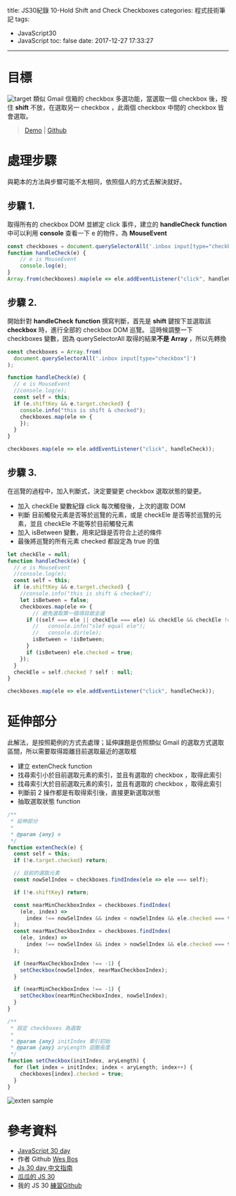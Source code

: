title: JS30紀錄 10-Hold Shift and Check Checkboxes
categories: 程式技術筆記
tags:
  - JavaScript30
  - JavaScript
toc: false
date: 2017-12-27 17:33:27
---

# 目標

![target](https://lh3.googleusercontent.com/Q879dUZxwkFMMvjTu_NaVhfyMjgdmpaTw9wQcr7rxp6whXCwV1KEiAvhdpgEZrWo0yB2hExVZPSBqvfS7jQhu8aVrGPKck59WpfJM3Gd6qhVSGcC37p3f8u9yv_CWRVdRPlRag8c_kfzn8KeQJZ9_SvxWfv0LxdYDDp7xKBzcCsYT7uyRa1SWS5lss18WlfxZlVvvxgMQyFEBNPdysHt3YubVG0u6u0zfDO7WfQZCeAOVLP6PbgAoinLA59NXUA5hEPT0ywPEf01bDF3tyAew8giphvnlEQaHN22ieGU4oW8HzB_N0BtT9vUbJmiH0awgOiCzoOZrSrCYeVOVjHi5dQz1p1kkCnkl5E0op1OwaZCeAC6D92YlaQpompZobz4dI8cNtyXezavTBOdseIDkPA7ZnIKHHsWUEU6Mel69TNJNegIryusu8IF_LiYtVJQ761Obz9gfU94iiL4hcCu5pPc9pf1T1lXabSWaOAkyHLMH6rCoBl4ou0giqJY24DyUcuNNkFYDDtSBlOC6HJOcjlZjLBw7Tiee3I1nMepe-6S86kIKqG8cDGmZ_4jkeAQ-AE8qlV4rWksxHfkwESigGPAMj2Yncj49f_CKWi0_cqDOpEF3r-h-zh5f7jTpdk7wDcJwF6bcygAPyBn_cA9kgEINk8Sv2cf=w646-h836-no)
類似 Gmail 信箱的 checkbox 多選功能，當選取一個 checkbox 後，按住 **shift** 不放，在選取另一 checkbox ，此兩個 checkbox 中間的 checkbox 皆會選取。 
<!-- more -->

> [Demo](https://shunnien.github.io/JavaScript30day/day_10/) | [Github](https://github.com/shunnien/JavaScript30day)

# 處理步驟

與範本的方法與步驟可能不太相同，依照個人的方式去解決就好。

## 步驟 1.

取得所有的 checkbox DOM 並綁定 click 事件，建立的 **handleCheck** **function** 中可以利用 **console** 查看一下 e 的物件，為 **MouseEvent**

``` js
const checkboxes = document.querySelectorAll('.inbox input[type="checkbox"]');
function handleCheck(e) {
    // e is MouseEvent
    console.log(e);
}
Array.from(checkboxes).map(ele => ele.addEventListener("click", handleCheck));
```

## 步驟 2.

開始針對 **handleCheck** **function** 撰寫判斷，首先是 **shift** 鍵按下並選取該 **checkbox** 時，進行全部的 checkbox DOM 巡覽。
這時候調整一下 checkboxes 變數，因為 querySelectorAll 取得的結果**不是** **Array** ，所以先轉換

``` js
const checkboxes = Array.from(
  document.querySelectorAll('.inbox input[type="checkbox"]')
);

function handleCheck(e) {
  // e is MouseEvent
  //console.log(e);
  const self = this;
  if (e.shiftKey && e.target.checked) {
    console.info("this is shift & checked");
    checkboxes.map(ele => {
    });
  }
}

checkboxes.map(ele => ele.addEventListener("click", handleCheck));
```

## 步驟 3.

在巡覽的過程中，加入判斷式，決定要變更 checkbox 選取狀態的變更。

- 加入 checkEle 變數紀錄 click 每次觸發後，上次的選取 DOM
- 判斷 目前觸發元素是否等於巡覽的元素，或是 checkEle 是否等於巡覽的元素，並且 checkEle 不能等於目前觸發元素
- 加入 isBetween 變數，用來記錄是否符合上述的條件
- 最後將巡覽的所有元素 checked 都設定為 true 的值

``` js
let checkEle = null;
function handleCheck(e) {
  // e is MouseEvent
  //console.log(e);
  const self = this;
  if (e.shiftKey && e.target.checked) {
    //console.info("this is shift & checked");
    let isBetween = false;
    checkboxes.map(ele => {
        // 避免選取第一個項目就全選
      if ((self === ele || checkEle === ele) && checkEle && checkEle !== self) {
        //   console.info("slef equal ele");
        //   console.dir(ele);
        isBetween = !isBetween;
      }
      if (isBetween) ele.checked = true;
    });
  }
  checkEle = self.checked ? self : null;
}

checkboxes.map(ele => ele.addEventListener("click", handleCheck));
```

# 延伸部分

此解法，是按照範例的方式去處理；延伸課題是仿照類似 Gmail 的選取方式選取區間，所以需要取得距離目前選取最近的選取框

- 建立 extenCheck function 
- 找尋索引小於目前選取元素的索引，並且有選取的 checkbox ，取得此索引
- 找尋索引大於目前選取元素的索引，並且有選取的 checkbox ，取得此索引
- 判斷前 2 操作都是有取得索引後，直接更新選取狀態
- 抽取選取狀態 function

``` js
/**
 * 延伸部分
 *
 * @param {any} e
 */
function extenCheck(e) {
  const self = this;
  if (!e.target.checked) return;

  // 目前的選取元素
  const nowSelIndex = checkboxes.findIndex(ele => ele === self);

  if (!e.shiftKey) return;

  const nearMinCheckboxIndex = checkboxes.findIndex(
    (ele, index) =>
      index !== nowSelIndex && index < nowSelIndex && ele.checked === true
  );
  const nearMaxCheckboxIndex = checkboxes.findIndex(
    (ele, index) =>
      index !== nowSelIndex && index > nowSelIndex && ele.checked === true
  );

  if (nearMaxCheckboxIndex !== -1) {
    setCheckbox(nowSelIndex, nearMaxCheckboxIndex);
  }

  if (nearMinCheckboxIndex !== -1) {
    setCheckbox(nearMinCheckboxIndex, nowSelIndex);
  }
}

/**
 * 設定 checkboxes 為選取
 *
 * @param {any} initIndex 索引初始
 * @param {any} aryLength 迴圈長度
 */
function setCheckbox(initIndex, aryLength) {
  for (let index = initIndex; index < aryLength; index++) {
    checkboxes[index].checked = true;
  }
}
```

![exten sample](https://lh3.googleusercontent.com/nrdLfNRlF_Fu0ZZ57ZYOuxrJjs8sqdecoWGAOZ098n_4A9foOg95ZvRr9vesjUZbvMAKbPOYvBk-KqRUA2_HZR8dfzhxplcgbdsESmw8gaRiAxYg1Z35uMveSkHpACFZIgfk4yCOlOvzH3elS6wGDuylRC8Vnlmd34iIMqsUfzI9YxA9e5LtdFCjuqjEKV3iOTHsl6dqMMi0Ss87KkraAVti-ZvVMXORiB8rM8Y7uK4HZTQUCOdNlqVg0Pl9pXAHWooGjPU8kuUaRjk-v6ihVKKfiSqygXpbk5opbEHzJGOCtVEZO85inVt9OpNKGrXvuiz2WZqV6UFyNqU9WQ1u03zzlb_Tbmi0C9rAw41gN-hLrvfSqZMSOD7KWlOsbAOOBwwsAaZusjyp5Kgul9UhAJe1_K9wMUFMdqiBOmFX-zyKShO3RvT9tqwDLe_nqoIHD_KYTnRaC4s21ZPXkLBnTSGnHybGMlL49YLQlqfcJozeSmCt3bjj9KAC1pnwl6p9ZedqFtsijngqBCbQS6EyL1FBgyOdKGaSwY3IPJ4AByv-HVvD6Bp93y8m6kWGF1ZZz5Ngn2DFClgKbyiAJriAamcwwXkvScQPWkq0Mi4TaIzrzKnxrsnFPmKai5dSc0AF9DH7H5LEPBqRsbGE2po-7ayor5aUbfK4=w646-h836-no)

# 參考資料
- [JavaScript 30 day](https://javascript30.com/)
- 作者 Github [Wes Bos](https://github.com/wesbos)
- [Js 30 day 中文指南](https://github.com/soyaine/JavaScript30)
- [瓜瓜的 JS 30](https://github.com/guahsu/JavaScript30)
- 我的 JS 30 [練習Github](https://github.com/shunnien/JavaScript30day)
